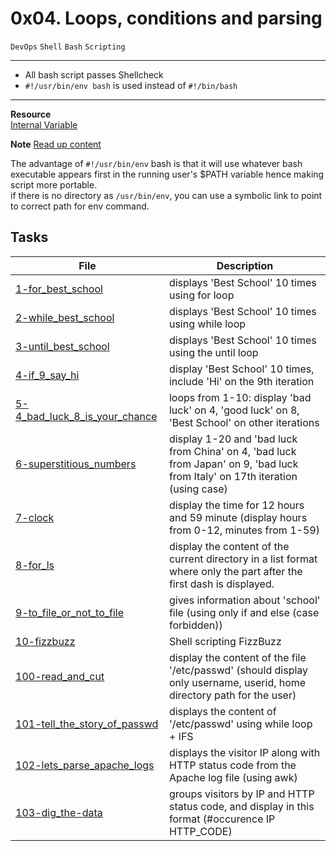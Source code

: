 # 0x04. Loops, conditions and parsing
``DevOps`` ``Shell`` ``Bash`` ``Scripting``

---
* All bash script passes Shellcheck
* ``#!/usr/bin/env bash`` is used instead of ``#!/bin/bash``
---

**Resource**  
[Internal Variable](https://tldp.org/LDP/abs/html/internalvariables.html)

**Note**
[Read up content](./note)

The advantage of ``#!/usr/bin/env`` bash is that it will use whatever bash executable appears first in the running user's $PATH variable hence making script more portable.  
if there is no directory as ``/usr/bin/env``, you can use a symbolic link to point to correct path for env command.


## Tasks
| File | Description |
|------|-------------|
[1-for_best_school](./1-for_best_school) | displays 'Best School' 10 times using for loop
[2-while_best_school](./2-while_best_school) | displays 'Best School' 10 times using while loop
[3-until_best_school](./3-until_best_school) | displays 'Best School' 10 times using the until loop
[4-if_9_say_hi](./4-if_9_say_hi) | display 'Best School' 10 times, include 'Hi' on the 9th iteration
[5-4_bad_luck_8_is_your_chance](./5-4_bad_luck_8_is_your_chance) | loops from 1-10: display 'bad luck' on 4, 'good luck' on 8, 'Best School' on other iterations
[6-superstitious_numbers](./6-superstitious_numbers) | display 1-20 and 'bad luck from China' on 4, 'bad luck from Japan' on 9, 'bad luck from Italy' on 17th iteration (using case)
[7-clock](./7-clock) | display the time for 12 hours and 59 minute (display hours from 0-12, minutes from 1-59)
[8-for_ls](./8-for_ls) | display the content of the current directory in a list format where only the part after the first dash is displayed.
[9-to_file_or_not_to_file](./9-to_file_or_not_to_file) | gives information about 'school' file (using only if and else (case forbidden))
[10-fizzbuzz](./10-fizzbuzz) | Shell scripting FizzBuzz
[100-read_and_cut](./100-read_and_cut) | display the content of the file '/etc/passwd' (should display only username, userid, home directory path for the user)
[101-tell_the_story_of_passwd](./101-tell_the_story_of_passwd) | displays the content of '/etc/passwd' using while loop + IFS
[102-lets_parse_apache_logs](./102-lets_parse_apache_logs) | displays the visitor IP along with HTTP status code from the Apache log file (using awk)
[103-dig_the-data](./103-dig_the-data) | groups visitors by IP and HTTP status code, and display in this format (#occurence IP HTTP_CODE)
